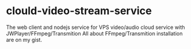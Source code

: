 # clould-video-stream-service
The web client and nodejs service for VPS video/audio cloud service with JWPlayer/FFmpeg/Transmition
All about FFmpeg/Transmition installation are on my gist.
